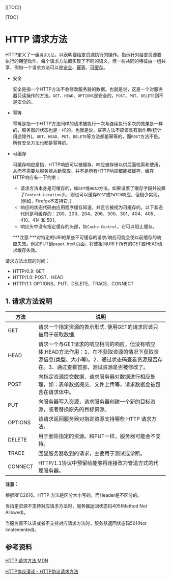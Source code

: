 [[TOC]]

[TOC]

# HTTP 请求方法

HTTP定义了一组`请求方法`，以表明要给定资源执行的操作。指示针对给定资源要执行的期望动作。每个请求方法都实现了不同的语义，但一些共同的特征由一组共享，例如一个请求方法可以是[安全](https://developer.mozilla.org/zh-CN/docs/Glossary/safe)、[幂等](https://developer.mozilla.org/zh-CN/docs/Glossary/幂等)、[可缓存](https://developer.mozilla.org/en-US/docs/Glossary/cacheable)。

- 安全

  安全是指一个HTTP方法不会修改服务器的数据。也就是说，这是一个对服务器只读操作的方法。`GET`、`HEAD`、`OPTIONS`是安全的，`POST`、`PUT`、`DELETE`则不是安全的。

- 幂等

  幂等是指一个HTTP方法同样的请求被执行一次与连续执行多次的效果是一样的，服务器的状态也是一样的。也就是说，幂等方法不应该具有副作用(统计用途除外)。`GET`、`HEAD`、`PUT`、`DELETE`等方法都是幂等的，而`POST`方法不是。所有安全方法也都是幂等的。

- 可缓存

  可缓存响应是指，HTTP响应可以被缓存，响应被存储以供后面检索和使用，从而不需要从服务器从新获取。并不是所有HTTP响应都能被缓存，缓存HTTP响应有一下约束：

  - 请求方法本身是可缓存的，如`GET`或`HEAD`方法。如果设置了缓存字段并设置了`Content-Location`头，则也可以缓存`POST`或`PATCH`响应，但很少实现，(例如，Firefox不支持它，)
  - 响应的状态代码由应用程序缓存知道，并且它被视为可缓存的。以下状态代码是可缓存的：200、203、204、206、300、301、404、405、410、414 和 501。
  - 响应头中没有指定缓存的头部，如`Cache-Control`，它可以阻止缓存。
  
  ***注意:***对特定的URI的某些不可缓存的请求/响应可能会使以前缓存的响应失效。例如PUT到`pageX.html`页面，将使相同URI下所有的GET或HEAD请求缓存失效。

请求方法出现的时间：

- HTTP/0.9: GET
- HTTP/1.0: POST、HEAD
- HTTP/1.1: OPTIONS、PUT、DELETE、TRACE、CONNECT

## 1. 请求方法说明

| 方法    | 说明                                                         |
| ------- | ------------------------------------------------------------ |
| GET     | 请求一个指定资源的表示形式. 使用GET的请求应该只被用于获取数据. |
| HEAD    | 请求一个与GET请求的响应相同的响应，但没有响应体.HEAD方法作用：1、在不获取资源的情况下获取资源信息(类型、大小等)。2、通过状态码查看资源是否存在。3、通过查看首部，测试资源是否被修改了。 |
| POST    | 向指定资源提交数据，请求服务器对数据进行相应处理，如：表单数据提交、文件上传等，请求数据会被包含在请求体中。 |
| PUT     | 向服务器写入资源，请求服务器创建一个新的目标资源，或者替换原先的目标资源。 |
| OPTIONS | 该请求返回服务器对指定资源支持哪些 HTTP 请求方法。           |
| DELETE  | 用于删除指定的资源。和PUT一样，服务器可能会不支持。          |
| TRACE   | 回显服务器收到的请求，主要用于测试或诊断。                   |
| CONNECT | HTTP/1.1协议中预留给能够将连接改为管道方式的代理服务器。     |

**注意：**

根据RFC2616，HTTP 方法是区分大小写的，而Header是不区分的。

当指定资源不支持对应请求方法时，服务器返回状态码405(Method Not Allowed)。

当服务器不认识或者不支持对应请求方法时，服务器返回状态码501(Not Implemented)。





## 参考资料

[HTTP 请求方法 MDN](https://developer.mozilla.org/zh-CN/docs/Web/HTTP/Methods)

[HTTP协议漫谈 - HTTP协议请求方法](https://blog.csdn.net/ccpat/article/details/79463473)

